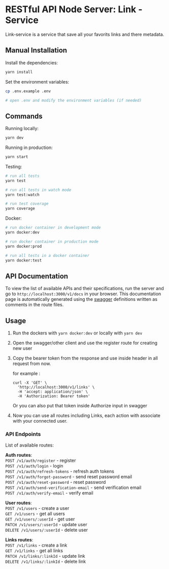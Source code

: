 # RESTful API Node Server:  Link - Service
Link-service is a service that save all your favorits links and there metadata.

## Manual Installation

Install the dependencies:

```bash
yarn install
```

Set the environment variables:

```bash
cp .env.example .env

# open .env and modify the environment variables (if needed)
```

## Commands

Running locally:

```bash
yarn dev
```

Running in production:

```bash
yarn start
```

Testing:

```bash
# run all tests
yarn test

# run all tests in watch mode
yarn test:watch

# run test coverage
yarn coverage
```

Docker:

```bash
# run docker container in development mode
yarn docker:dev

# run docker container in production mode
yarn docker:prod

# run all tests in a docker container
yarn docker:test
```


## API Documentation

To view the list of available APIs and their specifications, run the server and go to `http://localhost:3000/v1/docs` in your browser. This documentation page is automatically generated using the [swagger](https://swagger.io/) definitions written as comments in the route files.

## Usage
1. Run the dockers with ```yarn docker:dev``` or locally with  ```yarn dev```
2. Open the swagger/other client  and use the register route for creating new user
3. Copy the bearer token from the response and use inside header in all request from now.

   for example :
    ```
    curl -X 'GET' \
      'http://localhost:3000/v1/links' \
      -H 'accept: application/json' \
      -H 'Authorization: Bearer token'
    ```
   Or you can also put that token inside Authorize input in swagger
4. Now you can use all  routes including Links, each action with associate with your connected user.

### API Endpoints

List of available routes:

**Auth routes**:\
`POST /v1/auth/register` - register\
`POST /v1/auth/login` - login\
`POST /v1/auth/refresh-tokens` - refresh auth tokens\
`POST /v1/auth/forgot-password` - send reset password email\
`POST /v1/auth/reset-password` - reset password\
`POST /v1/auth/send-verification-email` - send verification email\
`POST /v1/auth/verify-email` - verify email

**User routes**:\
`POST /v1/users` - create a user\
`GET /v1/users` - get all users\
`GET /v1/users/:userId` - get user\
`PATCH /v1/users/:userId` - update user\
`DELETE /v1/users/:userId` - delete user

**Links routes**:\
`POST /v1/links` - create a link\
`GET /v1/links` - get all links\
`PATCH /v1/links/:linkId` - update link\
`DELETE /v1/links/:linkId` - delete link



